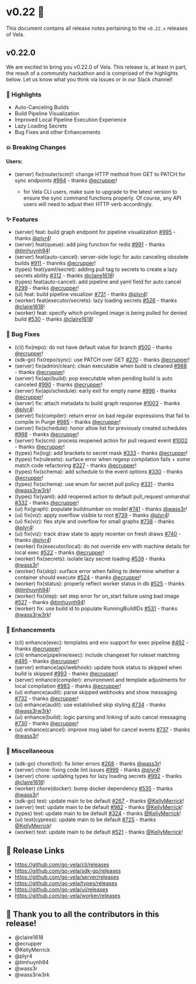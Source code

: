 # v0.22 🚀

This document contains all release notes pertaining to the `v0.22.x` releases of
Vela.

## v0.22.0

We are excited to bring you v0.22.0 of Vela. This release is, at least in part,
the result of a community hackathon and is comprised of the highlights below.
Let us know what you think via issues or in our Slack channel!

### 📣 Highlights

- Auto-Canceling Builds
- Build Pipeline Visualization
- Improved Local Pipeline Execution Experience
- Lazy Loading Secrets
- Bug Fixes and other Enhancements

### 💥 Breaking Changes

#### Users:

- (server) fix(router/scm)!: change HTTP method from GET to PATCH for sync
  endpoints
  [#994](https://github.com/go-vela/server/commit/e12a3dd81823cb6f4e5fc78bd19ddf7bbfb603d4) -
  thanks [@ecrupper](https://github.com/ecrupper)!

  - for Vela CLI users, make sure to upgrade to the latest version to ensure the
    sync command functions properly. Of course, any API users will need to
    adjust their HTTP verb accordingly.

### ✨ Features

- (server) feat: build graph endpoint for pipeline visualization
  [#995](https://github.com/go-vela/server/commit/32bd680d1aad0b53554c8575dcfa3016fc21008a) -
  thanks [@plyr4](https://github.com/plyr4)!
- (server) feat(queue): add ping function for redis
  [#991](https://github.com/go-vela/server/commit/6708cea79580d84437f93ea9755056ed330586b0) -
  thanks [@timhuynh94](https://github.com/timhuynh94)!
- (server) feat(auto-cancel): server-side logic for auto canceling obsolete builds
  [#911](https://github.com/go-vela/server/commit/b51d5a2cc8c44508a97350418b0df5913acda539) -
  thannks [@ecrupper](https://github.com/ecrupper)!
- (types) feat(yaml/secret): adding pull tag to secrets to create a lazy secrets
  ability
  [#312](https://github.com/go-vela/types/commit/19101a5b1346caaeb675fb5f7e5a100277381a88) -
  thanks [@claire1618](https://github.com/claire1618)!
- (types) feat(auto-cancel): add pipeline and yaml field for auto cancel
  [#299](https://github.com/go-vela/types/commit/b3cfe9cf9e30e9b19fc1bf17fa07c81513f469f7) -
  thanks [@ecrupper](https://github.com/ecrupper)!
- (ui) feat: build pipeline visualizer
  [#731](https://github.com/go-vela/ui/commit/8cf3f88476c923a45043844c51f4d57b328903f0) -
  thanks [@plyr4](https://github.com/plyr4)!
- (worker) feat(executor/secrets): lazy loading secrets
  [#526](https://github.com/go-vela/worker/commit/5ab220dfa56d3a61c7e4babdb4d70562a6659674) -
  thanks [@claire1618](https://github.com/claire1618)!
- (worker) feat: specify which privileged image is being pulled for denied build
  [#530](https://github.com/go-vela/worker/commit/aafb6f9855966724b70f4d61837016b0e662b9af) -
  thanks [@claire1618](https://github.com/claire1618)!

### 🐛 Bug Fixes

- (cli) fix(repo): do not have default value for branch
  [#500](https://github.com/go-vela/cli/commit/661960440053b96b9b692272890b82fd54905fc4) -
  thanks [@ecrupper](https://github.com/ecrupper)!
- (sdk-go) fix(repo/sync): use PATCH over GET
  [#270](https://github.com/go-vela/sdk-go/commit/457b799074a7843339054ea806938c4d4370e2de) -
  thanks [@ecrupper](https://github.com/ecrupper)!
- (server) fix(admin/clean): clean executable when build is cleaned
  [#988](https://github.com/go-vela/server/commit/d90fdb7c11ad8613cd7be3939bbc38e9374264b1) -
  thanks [@ecrupper](https://github.com/ecrupper)!
- (server) fix(api/build): pop executable when pending build is auto canceled
  [#990](https://github.com/go-vela/server/commit/7370602925b540642ad0f43b0c957ca180dea4b0) -
  thanks [@ecrupper](https://github.com/ecrupper)!
- (server) fix(api/schedule): early exit for empty name
  [#996](https://github.com/go-vela/server/commit/3ee9ccfd892aa6d414ae1a6a95088af64386abdd) -
  thanks [@ecrupper](https://github.com/ecrupper)!
- (server) fix: attach metadata to build graph response
  [#1003](https://github.com/go-vela/server/commit/65c06b572236685a9bf3abc043d6d21efa2f2e09) -
  thanks [@plyr4](https://github.com/plyr4)!
- (server) fix(compiler): return error on bad regular expressions that fail to
  compile in Purge
  [#985](https://github.com/go-vela/server/commit/bb35e76f6056131cac9961f131c6578339832548) -
  thanks [@ecrupper](https://github.com/ecrupper)!
- (server) fix(schedule): honor allow list for previously created schedules
  [#998](https://github.com/go-vela/server/commit/a22bbad88237647f35c0d195339bc9be81acdd25) -
  thanks [@ecrupper](https://github.com/ecrupper)!
- (server) fix(scm): process reopened action for pull request event
  [#1002](https://github.com/go-vela/server/commit/f1c58bd4ef9315d49466a956889f1e5c72b1f179) -
  thanks [@ecrupper](https://github.com/ecrupper)!
- (types) fix(log): add brackets to secret mask
  [#333](https://github.com/go-vela/types/commit/e7d501937f4696a43769c6f9322381baf0a7ff44) -
  thanks [@ecrupper](https://github.com/ecrupper)!
- (types) fix(rulesets): surface error when regexp compilation fails + some
  match code refactoring
  [#327](https://github.com/go-vela/types/commit/0c0b890487aff7797a955c2e90248fbf0427ed8d) -
  thanks [@ecrupper](https://github.com/ecrupper)!
- (types) fix(schema): add schedule to the event options
  [#330](https://github.com/go-vela/types/commit/c4fc61aa76198f45944f29a596d0db521cf1d4dc) -
  thanks [@ecrupper](https://github.com/ecrupper)!
- (types) fix(schema): use enum for secret pull policy
  [#331](https://github.com/go-vela/types/commit/94c29dbe3fc74be842f3d9ae7f264b051804caf9) -
  thanks [@wass3rw3rk](https://github.com/wass3rw3rk)!
- (types) fix(yaml): add reopened action to default pull_request unmarshal
  [#332](https://github.com/go-vela/types/commit/ba41348d0fa9446f6b2d388130c8a114d841d386) -
  thanks [@ecrupper](https://github.com/ecrupper)!
- (ui) fix(graph): populate buildnumber on model
  [#741](https://github.com/go-vela/ui/commit/e5a6e2aacf7a9e343b5e71e947593464b518e5f5) -
  thanks [@wass3r](https://github.com/wass3r)!
- (ui) fix(viz): apply overflow visible to root
  [#739](https://github.com/go-vela/ui/commit/3c4fe3c5d3d32c5853b97291fd6657234a16ad5a) -
  thanks [@plyr4](https://github.com/plyr4)!
- (ui) fix(viz): flex style and overflow for small graphs
  [#738](https://github.com/go-vela/ui/commit/c10f2a542e896c861a62fba15ef50981eb158dd4) -
  thanks [@plyr4](https://github.com/plyr4)!
- (ui) fix(viz): track draw state to apply recenter on fresh draws
  [#740](https://github.com/go-vela/ui/commit/28779864016153a6e069a97cbd1e102be292c319) -
  thanks [@plyr4](https://github.com/plyr4)!
- (worker) fix(executor/local): do not override env with machine details for
  local exec
  [#522](https://github.com/go-vela/worker/commit/26628ba836f7dc881ec6c4fa36b2abb1bd3f29fe) -
  thanks [@ecrupper](https://github.com/ecrupper)!
- (worker) fix(secrets): isolate lazy secret loading
  [#539](https://github.com/go-vela/worker/commit/29130e81be15a33eada5fefb4006a62f23112bf4) -
  thanks [@wass3r](https://github.com/wass3r)!
- (worker) fix(skip): surface error when failing to determine whether a
  container should execute
  [#524](https://github.com/go-vela/worker/commit/bcdf8e448bdfedb0b90b8e0e6da599b4c726a0ab) -
  thanks [@ecrupper](https://github.com/ecrupper)!
- (worker) fix(status): properly reflect worker status in db
  [#525](https://github.com/go-vela/worker/commit/3249252744953ab50b53b7817af64e8b7467ded2) -
  thanks [@timhuynh94](https://github.com/timhuynh94)!
- (worker) fix(step): set step error for on_start failure using bad image
  [#527](https://github.com/go-vela/worker/commit/6494030bc3ee3067bb97fdfd44be24167cf2c766) -
  thanks [@timhuynh94](https://github.com/timhuynh94)!
- (worker) fix: use build id to populate RunningBuildIDs
  [#531](https://github.com/go-vela/worker/commit/7c34e60fdc0d2541a8cb3cca006a6f4262b832ce) -
  thanks [@wass3rw3rk](https://github.com/wass3rw3rk)!

### 🚸 Enhancements

- (cli) enhance(exec): templates and env support for exec pipeline
  [#492](https://github.com/go-vela/cli/commit/ebb8068bbdcd2c3404f2e466e17e8fa7f6d9e12e) -
  thanks [@ecrupper](https://github.com/ecrupper)!
- (cli) enhance(pipeline/exec): include changeset for ruleset matching
  [#495](https://github.com/go-vela/cli/commit/44e88965a38ea880e7e90bf3e560570668ee8200) -
  thanks [@ecrupper](https://github.com/ecrupper)!
- (server) enhance(api/webhook): update hook status to skipped when build is
  skipped
  [#993](https://github.com/go-vela/server/commit/262d7f096157bbd69663d7ac4ad72dc59df69f7b) -
  thanks [@ecrupper](https://github.com/ecrupper)!
- (server) enhance(compiler): environment and template adjustments for local
  compilation
  [#983](https://github.com/go-vela/server/commit/174ab52b94ffbd111653637e0ffde6e9b9d2b78d) -
  thanks [@ecrupper](https://github.com/ecrupper)!
- (ui) enhance(audit): parse skipped webhooks and show messaging
  [#732](https://github.com/go-vela/ui/commit/9ba4e4321202e43e630a86f957726e8c9b999908) -
  thanks [@ecrupper](https://github.com/ecrupper)!
- (ui) enhance(audit): use established skip styling
  [#734](https://github.com/go-vela/ui/commit/42b296a3e03c2120c9cae68a9dfcf579642e19eb) -
  thanks [@wass3rw3rk](https://github.com/wass3rw3rk)!
- (ui) enhance(build): logic parsing and linking of auto cancel messaging
  [#730](https://github.com/go-vela/ui/commit/607d3270a898c2e4b800c44780f1e38effa3a2e0) -
  thanks [@ecrupper](https://github.com/ecrupper)!
- (ui) enhance(cancel): improve msg label for cancel events
  [#737](https://github.com/go-vela/ui/commit/b307868660c87efa9813473a3c19338e0a577d5d) -
  thanks [@wass3r](https://github.com/wass3r)!

### 🔧 Miscellaneous

- (sdk-go) chore(lint): fix linter errors
  [#268](https://github.com/go-vela/sdk-go/commit/d4124d46513d667c07661f0fc521a85683828d0b) -
  thanks [@wass3r](https://github.com/wass3r)!
- (server) chore: fixing code lint issues
  [#999](https://github.com/go-vela/server/commit/542c244ca29094a1b4f1eb17666b03741ce91bb4) -
  thanks [@plyr4](https://github.com/plyr4)!
- (server) chore: updating types for lazy loading secrets
  [#992](https://github.com/go-vela/server/commit/4eec5e9b03ab7e7004bfae08fc558eb2b27d87c5) -
  thanks [@claire1618](https://github.com/claire1618)!
- (worker) chore(docker): bump docker dependency
  [#535](https://github.com/go-vela/worker/commit/73d6fdbeab1ec1a47389b8c98f31f1822943f805) -
  thanks [@wass3r](https://github.com/wass3r)!
- (sdk-go) test: update main to be default
  [#267](https://github.com/go-vela/sdk-go/commit/393ca3262d597c937cf8eb4ba9149a6affd27470) -
  thanks [@KellyMerrick](https://github.com/KellyMerrick)!
- (server) test: update main to be default
  [#982](https://github.com/go-vela/server/commit/ae4356a307f4a000fe1511ff48025ac877fe894e) -
  thanks [@KellyMerrick](https://github.com/KellyMerrick)!
- (types) test: update main to be default
  [#324](https://github.com/go-vela/types/commit/9b2ca77fa0114782f075acb3122805c1b1d27e80) -
  thanks [@KellyMerrick](https://github.com/KellyMerrick)!
- (ui) test(cypress): update main to be default
  [#725](https://github.com/go-vela/ui/commit/fb659119e158e120d50e4d663c7b86eabe954ff4) -
  thanks [@KellyMerrick](https://github.com/KellyMerrick)!
- (worker) test: update main to be default
  [#521](https://github.com/go-vela/worker/commit/be492bd1e78717a54717c183983845be3234c236) -
  thanks [@KellyMerrick](https://github.com/KellyMerrick)!

## 🔗 Release Links

- https://github.com/go-vela/cli/releases
- https://github.com/go-vela/sdk-go/releases
- https://github.com/go-vela/server/releases
- https://github.com/go-vela/types/releases
- https://github.com/go-vela/ui/releases
- https://github.com/go-vela/worker/releases

## 💟 Thank you to all the contributors in this release!

- @claire1618
- @ecrupper
- @KellyMerrick
- @plyr4
- @timhuynh94
- @wass3r
- @wass3rw3rk
